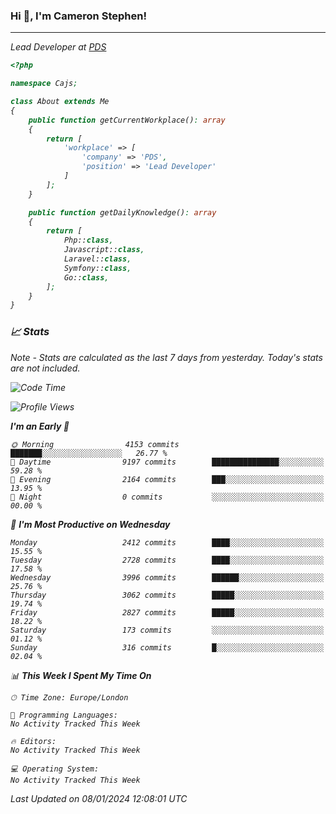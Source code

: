 ### Hi 👋, I'm Cameron Stephen!
<hr>
<p><em>Lead Developer at <a href="https://prindatasolutions.co.uk">PDS</a></p>


```php
<?php

namespace Cajs;

class About extends Me
{
    public function getCurrentWorkplace(): array
    {
        return [
            'workplace' => [
                'company' => 'PDS',
                'position' => 'Lead Developer'
            ]
        ];
    }

    public function getDailyKnowledge(): array
    {
        return [
            Php::class,
            Javascript::class,
            Laravel::class,
            Symfony::class,
            Go::class,
        ];
    }
}
```

### 📈 Stats
<p><em>Note - Stats are calculated as the last 7 days from yesterday. Today's stats are not included.</em></p>


<!--START_SECTION:waka-->
![Code Time](http://img.shields.io/badge/Code%20Time-3%2C644%20hrs%2014%20mins-blue)

![Profile Views](http://img.shields.io/badge/Profile%20Views-0-blue)

**I'm an Early 🐤** 

```text
🌞 Morning                4153 commits        ███████░░░░░░░░░░░░░░░░░░   26.77 % 
🌆 Daytime                9197 commits        ███████████████░░░░░░░░░░   59.28 % 
🌃 Evening                2164 commits        ███░░░░░░░░░░░░░░░░░░░░░░   13.95 % 
🌙 Night                  0 commits           ░░░░░░░░░░░░░░░░░░░░░░░░░   00.00 % 
```
📅 **I'm Most Productive on Wednesday** 

```text
Monday                   2412 commits        ████░░░░░░░░░░░░░░░░░░░░░   15.55 % 
Tuesday                  2728 commits        ████░░░░░░░░░░░░░░░░░░░░░   17.58 % 
Wednesday                3996 commits        ██████░░░░░░░░░░░░░░░░░░░   25.76 % 
Thursday                 3062 commits        █████░░░░░░░░░░░░░░░░░░░░   19.74 % 
Friday                   2827 commits        █████░░░░░░░░░░░░░░░░░░░░   18.22 % 
Saturday                 173 commits         ░░░░░░░░░░░░░░░░░░░░░░░░░   01.12 % 
Sunday                   316 commits         █░░░░░░░░░░░░░░░░░░░░░░░░   02.04 % 
```


📊 **This Week I Spent My Time On** 

```text
🕑︎ Time Zone: Europe/London

💬 Programming Languages: 
No Activity Tracked This Week

🔥 Editors: 
No Activity Tracked This Week

💻 Operating System: 
No Activity Tracked This Week
```


 Last Updated on 08/01/2024 12:08:01 UTC
<!--END_SECTION:waka-->
